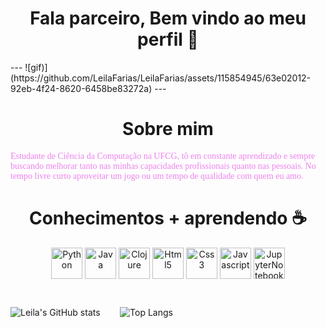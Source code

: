 <h1 align="center" > Fala parceiro, Bem vindo ao meu perfil 🤙 
</h1>
---
![gif)](https://github.com/LeilaFarias/LeilaFarias/assets/115854945/63e02012-92eb-4f24-8620-6458be83272a)
---

<h1 align="center" > Sobre mim 
</h1>

<span style="font-family:Minecraft Fifty Solid; font-size:1em; color:#EE82EE">Estudante de Ciência da Computação na UFCG, tô em constante aprendizado e sempre buscando melhorar tanto nas minhas capacidades profissionais quanto nas pessoais. No tempo livre curto aproveitar um jogo ou um tempo de qualidade com quem eu amo.</span>

<h1 align="center" > Conhecimentos + aprendendo ☕ 
</h1>

<div style="display: inline_block" align="center">
            <img align="center" alt="Python" height=50 src="https://cdn.jsdelivr.net/gh/devicons/devicon/icons/python/python-original.svg" />
            <img align="center" alt="Java" height=50 src="https://cdn.jsdelivr.net/gh/devicons/devicon/icons/java/java-original.svg" /> 
            <img align="center" alt="Clojure" height=50 src="https://cdn.jsdelivr.net/gh/devicons/devicon/icons/clojure/clojure-line.svg" />
            <img align="center" alt="Html5" height=50 src="https://cdn.jsdelivr.net/gh/devicons/devicon/icons/html5/html5-original.svg" />
            <img align="center" alt="Css3" height=50 src="https://cdn.jsdelivr.net/gh/devicons/devicon/icons/css3/css3-original.svg" />
            <img align="center" alt="Javascript" height=50 src="https://cdn.jsdelivr.net/gh/devicons/devicon/icons/javascript/javascript-original.svg" />
            <img align="center" alt="JupyterNotebook" height=50 src="https://cdn.jsdelivr.net/gh/devicons/devicon/icons/jupyter/jupyter-original-wordmark.svg" />
        </div>

‎ 
 
 ![Leila's GitHub stats](https://github-readme-stats.vercel.app/api?username=LeilaFarias&show_icons=true&theme=radical) ‎ ‎ ‎ ‎ ‎ ‎  ‎‎ ‎![Top Langs](https://github-readme-stats.vercel.app/api/top-langs/?username=LeilaFarias&layout=compact&theme=radical)


